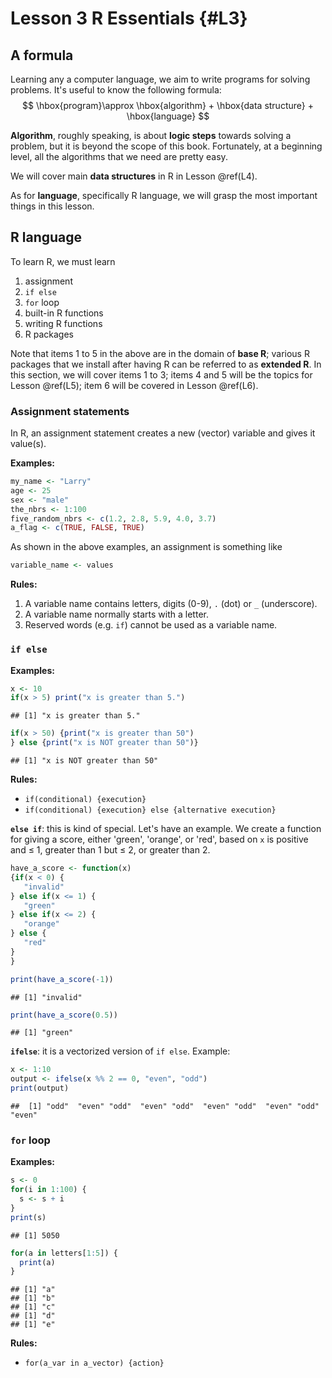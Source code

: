 # Lesson 3 R Essentials {#L3}

## A formula

Learning any a computer language, we aim to write programs for solving problems. It's useful to know the following formula:
$$
\hbox{program}\approx \hbox{algorithm} + \hbox{data structure} + \hbox{language}
$$

**Algorithm**, roughly speaking, is about **logic steps** towards solving a problem, but it is beyond the scope of this book. Fortunately, at a beginning level, all the algorithms that we need are pretty easy.

We will cover main **data structures** in R in Lesson \@ref(L4).

As for **language**, specifically R language, we will grasp the most important things in this lesson.

## R language

To learn R, we must learn

1. assignment
1. `if else`
1. `for` loop
1. built-in R functions
1. writing R functions
1. R packages

Note that items 1 to 5 in the above are in the domain of **base R**; various R packages that we install after having R can be referred to as **extended R**. In this section, we will cover items 1 to 3; items 4 and 5 will be the topics for Lesson \@ref(L5); item 6 will be covered in Lesson \@ref(L6).

### Assignment statements 

In R, an assignment statement creates a new (vector) variable and gives it value(s).

**Examples:**

```r
my_name <- "Larry"
age <- 25
sex <- "male"
the_nbrs <- 1:100
five_random_nbrs <- c(1.2, 2.8, 5.9, 4.0, 3.7)
a_flag <- c(TRUE, FALSE, TRUE)
```

As shown in the above examples, an assignment is something like

```r
variable_name <- values
```

**Rules:**

1. A variable name contains letters, digits (0-9), `.` (dot) or `_` (underscore).
1. A variable name normally starts with a letter.
1. Reserved words (e.g. `if`) cannot be used as a variable name.

### `if else`

**Examples:**


```r
x <- 10
if(x > 5) print("x is greater than 5.")
```

```
## [1] "x is greater than 5."
```

```r
if(x > 50) {print("x is greater than 50")
} else {print("x is NOT greater than 50")}
```

```
## [1] "x is NOT greater than 50"
```

**Rules:**

- `if(conditional) {execution}`
- `if(conditional) {execution} else {alternative execution}`


**`else if`**: this is kind of special. Let's have an example. We create a function for giving a score, either 'green', 'orange', or 'red', based on `x` is positive and $\le$ 1, greater than 1 but $\le$ 2, or greater than 2. 


```r
have_a_score <- function(x) 
{if(x < 0) {
   "invalid"
} else if(x <= 1) {
   "green"
} else if(x <= 2) {
   "orange"
} else {
   "red"
}
}

print(have_a_score(-1))
```

```
## [1] "invalid"
```

```r
print(have_a_score(0.5))
```

```
## [1] "green"
```

**`ifelse`**: it is a vectorized version of `if else`. Example:

```r
x <- 1:10
output <- ifelse(x %% 2 == 0, "even", "odd")
print(output)
```

```
##  [1] "odd"  "even" "odd"  "even" "odd"  "even" "odd"  "even" "odd"  "even"
```



### `for` loop

**Examples:** 


```r
s <- 0
for(i in 1:100) {
  s <- s + i
}
print(s)
```

```
## [1] 5050
```

```r
for(a in letters[1:5]) {
  print(a)
}
```

```
## [1] "a"
## [1] "b"
## [1] "c"
## [1] "d"
## [1] "e"
```

**Rules:**

- `for(a_var in a_vector) {action}`

